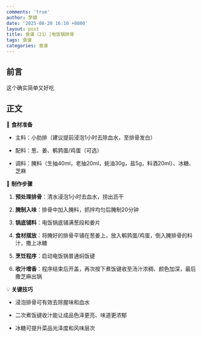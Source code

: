```yaml
---
comments: 'true'
author: 梦貘
date: '2025-08-20 16:10 +0800'
layout: post
title: 食谱（21）|电饭锅排骨
tags: 食谱
categories: 食谱
---
```

## 前言

这个确实简单又好吃

## 正文

🍖 **食材准备**

- 主料：小肋排（建议提前浸泡1小时去除血水，至排骨发白）
  
- 配料：葱、姜、鹌鹑蛋/鸡蛋（可选）
  
- 调料：腌料（生抽40ml，老抽20ml，蚝油30g，盐5g，料酒20ml）、冰糖、芝麻
  

📝 **制作步骤**

1. **预处理排骨**：清水浸泡1小时去血水，捞出沥干
  
2. **腌制入味**：排骨中加入腌料，抓拌均匀后腌制20分钟
  
3. **锅底铺料**：电饭锅底铺满葱段和姜片
  
4. **食材摆放**：将腌好的排骨平铺在葱姜上，放入鹌鹑蛋/鸡蛋，倒入腌排骨的料汁，撒上冰糖
  
5. **烹饪程序**：启动电饭锅普通焖饭键
  
6. **收汁增香**：程序结束后开盖，再次按下煮饭键收至汤汁浓稠、颜色加深，最后撒芝麻出锅
  

💡 **关键技巧**

- 浸泡排骨可有效去除腥味和血水
  
- 二次煮饭键收汁能让成品色泽更亮、味道更浓郁
  
- 冰糖可提升菜品光泽度和风味层次